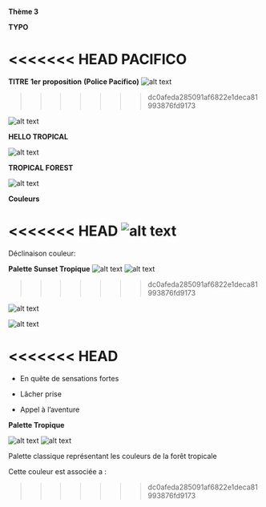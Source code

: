 **Thème 3**


**TYPO**

<<<<<<< HEAD
**PACIFICO**
=======
**TITRE**
**1er** **proposition** **(Police Pacifico)** 
![alt text](Livrables/Charte-graphique/proposition_3/Typo/PolicePacifico.PNG)
>>>>>>> dc0afeda285091af6822e1deca81993876fd9173

![alt text](Typo/PolicePacifico.PNG)


**HELLO TROPICAL**

![alt text](Typo/PoliceHelloTropical.PNG)


**TROPICAL FOREST**

![alt text](Typo/PoliceTropicalForest.PNG)


**Couleurs**

<<<<<<< HEAD
![alt text](Couleurs/Orange.png)
=======
Déclinaison couleur:

   ****Palette Sunset Tropique****
![alt text](Livrables/Charte-graphique/proposition_3/Couleurs/Palette2.jpg)
![alt text](Theme3/Couleurs/Tropical1.PNG)
  
>>>>>>> dc0afeda285091af6822e1deca81993876fd9173


![alt text](Couleurs/orangeSombre.png)

  
![alt text](Couleurs/Turquoise.png)

<<<<<<< HEAD
=======
    
-   En quête de sensations fortes
    
-   Lâcher prise
    
-   Appel à l’aventure
    

 ****Palette Tropique****

![alt text](Livrables/Charte-graphique/proposition_3/Couleurs/Palette2.PNG)
![alt text](Theme3/Couleurs/Tropical2.PNG)

Palette classique représentant les couleurs de la forêt tropicale

Cette couleur est associée a :
>>>>>>> dc0afeda285091af6822e1deca81993876fd9173

    

 



